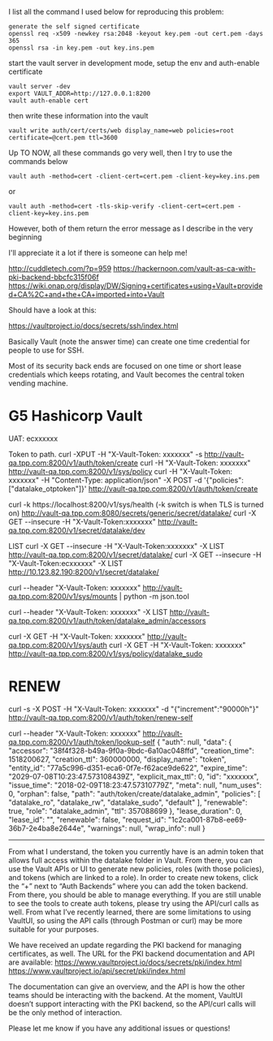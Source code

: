 I list all the command I used below for reproducing this problem:

	generate the self signed certificate
	openssl req -x509 -newkey rsa:2048 -keyout key.pem -out cert.pem -days 365
	openssl rsa -in key.pem -out key.ins.pem

start the vault server in development mode, setup the env and auth-enable certificate

	vault server -dev
	export VAULT_ADDR=http://127.0.0.1:8200
	vault auth-enable cert

then write these information into the vault

	vault write auth/cert/certs/web display_name=web policies=root certificate=@cert.pem ttl=3600

Up TO NOW, all these commands go very well, then I try to use the commands below
	
	vault auth -method=cert -client-cert=cert.pem -client-key=key.ins.pem
	
or

	vault auth -method=cert -tls-skip-verify -client-cert=cert.pem -client-key=key.ins.pem
	
However, both of them return the error message as I describe in the very beginning

I'll appreciate it a lot if there is someone can help me!


http://cuddletech.com/?p=959
https://hackernoon.com/vault-as-ca-with-pki-backend-bbcfc315f06f
https://wiki.onap.org/display/DW/Signing+certificates+using+Vault+provided+CA%2C+and+the+CA+imported+into+Vault


Should have a look at this:

https://vaultproject.io/docs/secrets/ssh/index.html

Basically Vault (note the answer time) can create one time credential for people to use for SSH.

Most of its security back ends are focused on one time or short lease credentials which keeps rotating, and Vault becomes the central token vending machine.



G5 Hashicorp Vault
=====================
UAT: ecxxxxxx


Token to path.
curl -XPUT  -H "X-Vault-Token: xxxxxxx" -s http://vault-qa.tpp.com:8200/v1/auth/token/create
curl -H "X-Vault-Token: xxxxxxx"  http://vault-qa.tpp.com:8200/v1/sys/policy
curl -H "X-Vault-Token: xxxxxxx" -H "Content-Type: application/json" -X POST -d '{"policies":["datalake_otptoken"]}' http://vault-qa.tpp.com:8200/v1/auth/token/create

curl -k https://localhost:8200/v1/sys/health  (-k switch is when TLS is turned on)
http://vault-qa.tpp.com:8080/secrets/generic/secret/datalake/
curl -X GET --insecure -H "X-Vault-Token:xxxxxxx" http://vault-qa.tpp.com:8200/v1/secret/datalake/dev

LIST
curl -X GET --insecure -H "X-Vault-Token:xxxxxxx" -X LIST http://vault-qa.tpp.com:8200/v1/secret/datalake/
curl -X GET --insecure -H "X-Vault-Token:ecxxxxxx" -X LIST http://10.123.82.190:8200/v1/secret/datalake/

curl --header "X-Vault-Token: xxxxxxx" http://vault-qa.tpp.com:8200/v1/sys/mounts | python -m json.tool


curl --header "X-Vault-Token: xxxxxxx" -X LIST http://vault-qa.tpp.com:8200/v1/auth/token/datalake_admin/accessors

curl -X GET -H "X-Vault-Token: xxxxxxx" http://vault-qa.tpp.com:8200/v1/sys/auth
curl -X GET -H "X-Vault-Token: xxxxxxx" http://vault-qa.tpp.com:8200/v1/sys/policy/datalake_sudo

RENEW
======
curl -s -X POST -H "X-Vault-Token: xxxxxxx" -d "{\"increment\":\"90000h\"}" http://vault-qa.tpp.com:8200/v1/auth/token/renew-self


curl --header "X-Vault-Token: xxxxxxx" http://vault-qa.tpp.com:8200/v1/auth/token/lookup-self
{
    "auth": null,
    "data": {
        "accessor": "38f4f328-b49a-9f0a-9bdc-6a10ac048ffd",
        "creation_time": 1518200627,
        "creation_ttl": 360000000,
        "display_name": "token",
        "entity_id": "77a5c996-d351-eca6-0f7e-f62ace9de622",
        "expire_time": "2029-07-08T10:23:47.573108439Z",
        "explicit_max_ttl": 0,
        "id": "xxxxxxx",
        "issue_time": "2018-02-09T18:23:47.57310779Z",
        "meta": null,
        "num_uses": 0,
        "orphan": false,
        "path": "auth/token/create/datalake_admin",
        "policies": [
            "datalake_ro",
            "datalake_rw",
            "datalake_sudo",
            "default"
        ],
        "renewable": true,
        "role": "datalake_admin",
        "ttl": 357088699
    },
    "lease_duration": 0,
    "lease_id": "",
    "renewable": false,
    "request_id": "1c2ca001-87b8-ee69-36b7-2e4ba8e2644e",
    "warnings": null,
    "wrap_info": null
}

-----------------------------------------

 
From what I understand, the token you currently have is an admin token that allows full access within the datalake folder in Vault. From there, you can use the Vault APIs or UI to generate new policies, roles (with those policies), and tokens (which are linked to a role). In order to create new tokens, click the “+” next to “Auth Backends” where you can add the token backend. From there, you should be able to manage everything. If you are still unable to see the tools to create auth tokens, please try using the API/curl calls as well. From what I’ve recently learned, there are some limitations to using VaultUI, so using the API calls (through Postman or curl) may be more suitable for your purposes.
 
We have received an update regarding the PKI backend for managing certificates, as well. The URL for the PKI backend documentation and API are available:
https://www.vaultproject.io/docs/secrets/pki/index.html
https://www.vaultproject.io/api/secret/pki/index.html
 
The documentation can give an overview, and the API is how the other teams should be interacting with the backend. At the moment, VaultUI doesn’t support interacting with the PKI backend, so the API/curl calls will be the only method of interaction.
 
Please let me know if you have any additional issues or questions!
 
